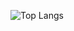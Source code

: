 ![Top Langs](https://github-readme-stats.vercel.app/api/top-langs/?username=iamaliahad&layout=compact&theme=dracula)
